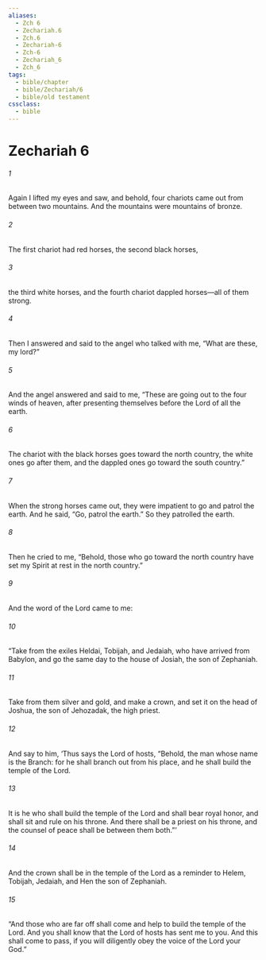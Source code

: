 ```yaml
---
aliases:
  - Zch 6
  - Zechariah.6
  - Zch.6
  - Zechariah-6
  - Zch-6
  - Zechariah_6
  - Zch_6
tags:
  - bible/chapter
  - bible/Zechariah/6
  - bible/old testament
cssclass:
  - bible
---
```


# Zechariah 6

###### 1
Again I lifted my eyes and saw, and behold, four chariots came out from between two mountains. And the mountains were mountains of bronze.
###### 2
The first chariot had red horses, the second black horses,
###### 3
the third white horses, and the fourth chariot dappled horses—all of them strong.
###### 4
Then I answered and said to the angel who talked with me, “What are these, my lord?”
###### 5
And the angel answered and said to me, “These are going out to the four winds of heaven, after presenting themselves before the Lord of all the earth.
###### 6
The chariot with the black horses goes toward the north country, the white ones go after them, and the dappled ones go toward the south country.”
###### 7
When the strong horses came out, they were impatient to go and patrol the earth. And he said, “Go, patrol the earth.” So they patrolled the earth.
###### 8
Then he cried to me, “Behold, those who go toward the north country have set my Spirit at rest in the north country.”
###### 9
And the word of the Lord came to me:
###### 10
“Take from the exiles Heldai, Tobijah, and Jedaiah, who have arrived from Babylon, and go the same day to the house of Josiah, the son of Zephaniah.
###### 11
Take from them silver and gold, and make a crown, and set it on the head of Joshua, the son of Jehozadak, the high priest.
###### 12
And say to him, ‘Thus says the Lord of hosts, “Behold, the man whose name is the Branch: for he shall branch out from his place, and he shall build the temple of the Lord.
###### 13
It is he who shall build the temple of the Lord and shall bear royal honor, and shall sit and rule on his throne. And there shall be a priest on his throne, and the counsel of peace shall be between them both.”’
###### 14
And the crown shall be in the temple of the Lord as a reminder to Helem, Tobijah, Jedaiah, and Hen the son of Zephaniah.
###### 15
“And those who are far off shall come and help to build the temple of the Lord. And you shall know that the Lord of hosts has sent me to you. And this shall come to pass, if you will diligently obey the voice of the Lord your God.”


